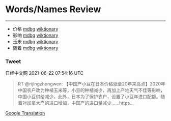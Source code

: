 
# Words/Names Review
___
- 价格 [mdbg](https://www.mdbg.net/chinese/dictionary?page=worddict&wdrst=0&wdqb=价格) [wiktionary](https://en.wiktionary.org/wiki/价格)
- 影响 [mdbg](https://www.mdbg.net/chinese/dictionary?page=worddict&wdrst=0&wdqb=影响) [wiktionary](https://en.wiktionary.org/wiki/影响)
- 玉米 [mdbg](https://www.mdbg.net/chinese/dictionary?page=worddict&wdrst=0&wdqb=玉米) [wiktionary](https://en.wiktionary.org/wiki/玉米)
- 随着 [mdbg](https://www.mdbg.net/chinese/dictionary?page=worddict&wdrst=0&wdqb=随着) [wiktionary](https://en.wiktionary.org/wiki/随着)
### Tweet
日经中文网 2021-06-22 07:54:16 UTC
> RT @rijingzhongwen: 【中国产小豆在日本价格涨至20年来高点】2020年中国农户改为种植玉米等，小豆的种植减少，再加上产地天气不佳等影响，中国小豆供给减少。此外，日本为了保护农户，设置了小豆年进口配额。随着对加拿大产的进口增加，中国产的进口量减少……https…

[Google Translation](https://translate.google.com/?hi=en&tab=TT&sl=zh-CN&tl=en&op=translate&text=RT+%40rijingzhongwen%3A+%E3%80%90%E4%B8%AD%E5%9B%BD%E4%BA%A7%E5%B0%8F%E8%B1%86%E5%9C%A8%E6%97%A5%E6%9C%AC%E4%BB%B7%E6%A0%BC%E6%B6%A8%E8%87%B320%E5%B9%B4%E6%9D%A5%E9%AB%98%E7%82%B9%E3%80%912020%E5%B9%B4%E4%B8%AD%E5%9B%BD%E5%86%9C%E6%88%B7%E6%94%B9%E4%B8%BA%E7%A7%8D%E6%A4%8D%E7%8E%89%E7%B1%B3%E7%AD%89%EF%BC%8C%E5%B0%8F%E8%B1%86%E7%9A%84%E7%A7%8D%E6%A4%8D%E5%87%8F%E5%B0%91%EF%BC%8C%E5%86%8D%E5%8A%A0%E4%B8%8A%E4%BA%A7%E5%9C%B0%E5%A4%A9%E6%B0%94%E4%B8%8D%E4%BD%B3%E7%AD%89%E5%BD%B1%E5%93%8D%EF%BC%8C%E4%B8%AD%E5%9B%BD%E5%B0%8F%E8%B1%86%E4%BE%9B%E7%BB%99%E5%87%8F%E5%B0%91%E3%80%82%E6%AD%A4%E5%A4%96%EF%BC%8C%E6%97%A5%E6%9C%AC%E4%B8%BA%E4%BA%86%E4%BF%9D%E6%8A%A4%E5%86%9C%E6%88%B7%EF%BC%8C%E8%AE%BE%E7%BD%AE%E4%BA%86%E5%B0%8F%E8%B1%86%E5%B9%B4%E8%BF%9B%E5%8F%A3%E9%85%8D%E9%A2%9D%E3%80%82%E9%9A%8F%E7%9D%80%E5%AF%B9%E5%8A%A0%E6%8B%BF%E5%A4%A7%E4%BA%A7%E7%9A%84%E8%BF%9B%E5%8F%A3%E5%A2%9E%E5%8A%A0%EF%BC%8C%E4%B8%AD%E5%9B%BD%E4%BA%A7%E7%9A%84%E8%BF%9B%E5%8F%A3%E9%87%8F%E5%87%8F%E5%B0%91%E2%80%A6%E2%80%A6https%E2%80%A6)
